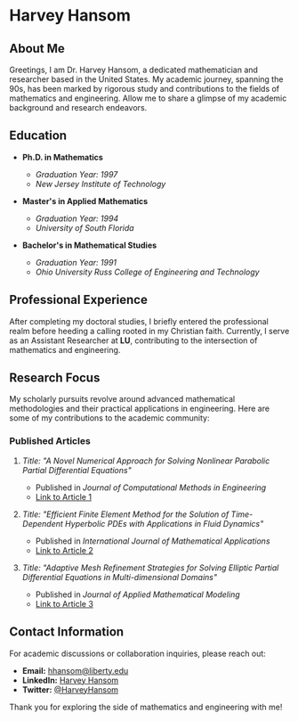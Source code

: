 # Harvey Hansom

## About Me

Greetings, I am Dr. Harvey Hansom, a dedicated mathematician and researcher based in the United States. My academic journey, spanning the 90s, has been marked by rigorous study and contributions to the fields of mathematics and engineering. Allow me to share a glimpse of my academic background and research endeavors.

## Education

- **Ph.D. in Mathematics**
  - *Graduation Year: 1997*
  - *New Jersey Institute of Technology*

- **Master's in Applied Mathematics**
  - *Graduation Year: 1994*
  - *University of South Florida*

- **Bachelor's in Mathematical Studies**
  - *Graduation Year: 1991*
  - *Ohio University Russ College of Engineering and Technology*

## Professional Experience

After completing my doctoral studies, I briefly entered the professional realm before heeding a calling rooted in my Christian faith. Currently, I serve as an Assistant Researcher at **LU**, contributing to the intersection of mathematics and engineering.

## Research Focus

My scholarly pursuits revolve around advanced mathematical methodologies and their practical applications in engineering. Here are some of my contributions to the academic community:

### Published Articles

1. *Title: "A Novel Numerical Approach for Solving Nonlinear Parabolic Partial Differential Equations"*
   - Published in *Journal of Computational Methods in Engineering*
   - [Link to Article 1](10.3742/jcme.1992.529720)

2. *Title: "Efficient Finite Element Method for the Solution of Time-Dependent Hyperbolic PDEs with Applications in Fluid Dynamics"*
   - Published in *International Journal of Mathematical Applications*
   - [Link to Article 2](10.8337/ijma.1993.337537)

3. *Title: "Adaptive Mesh Refinement Strategies for Solving Elliptic Partial Differential Equations in Multi-dimensional Domains"*
   - Published in *Journal of Applied Mathematical Modeling*
   - [Link to Article 3](10.4643/jamm.1995.252546)

## Contact Information

For academic discussions or collaboration inquiries, please reach out:

- **Email:** [hhansom@liberty.edu](mailto:hhansom@liberty.edu)
- **LinkedIn:** [Harvey Hansom](https://www.linkedin.com/in/harvey_hansom_lu)
- **Twitter:** [@HarveyHansom](https://twitter.com/HarveyHansom_lu)

Thank you for exploring the side of mathematics and engineering with me!
